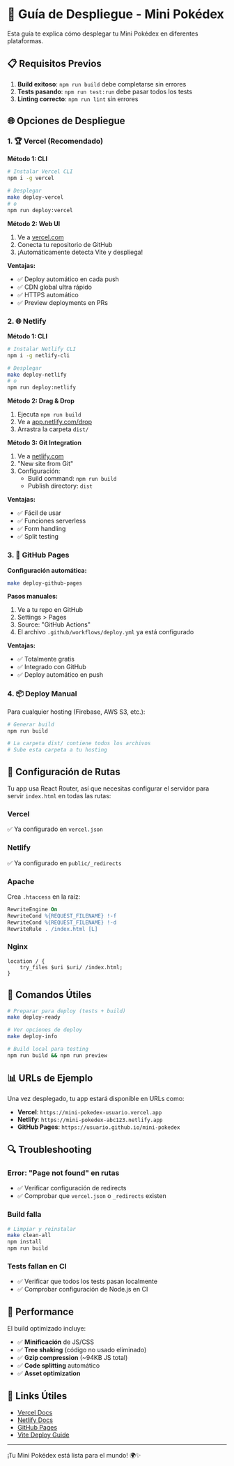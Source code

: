 # 🚀 Guía de Despliegue - Mini Pokédex

Esta guía te explica cómo desplegar tu Mini Pokédex en diferentes plataformas.

## 📋 Requisitos Previos

1. **Build exitoso**: `npm run build` debe completarse sin errores
2. **Tests pasando**: `npm run test:run` debe pasar todos los tests
3. **Linting correcto**: `npm run lint` sin errores

## 🌐 Opciones de Despliegue

### 1. 🏆 Vercel (Recomendado)

**Método 1: CLI**
```bash
# Instalar Vercel CLI
npm i -g vercel

# Desplegar
make deploy-vercel
# o
npm run deploy:vercel
```

**Método 2: Web UI**
1. Ve a [vercel.com](https://vercel.com)
2. Conecta tu repositorio de GitHub
3. ¡Automáticamente detecta Vite y despliega!

**Ventajas:**
- ✅ Deploy automático en cada push
- ✅ CDN global ultra rápido
- ✅ HTTPS automático
- ✅ Preview deployments en PRs

### 2. 🌐 Netlify

**Método 1: CLI**
```bash
# Instalar Netlify CLI
npm i -g netlify-cli

# Desplegar
make deploy-netlify
# o
npm run deploy:netlify
```

**Método 2: Drag & Drop**
1. Ejecuta `npm run build`
2. Ve a [app.netlify.com/drop](https://app.netlify.com/drop)
3. Arrastra la carpeta `dist/`

**Método 3: Git Integration**
1. Ve a [netlify.com](https://netlify.com)
2. "New site from Git"
3. Configuración:
   - Build command: `npm run build`
   - Publish directory: `dist`

**Ventajas:**
- ✅ Fácil de usar
- ✅ Funciones serverless
- ✅ Form handling
- ✅ Split testing

### 3. 🐙 GitHub Pages

**Configuración automática:**
```bash
make deploy-github-pages
```

**Pasos manuales:**
1. Ve a tu repo en GitHub
2. Settings > Pages
3. Source: "GitHub Actions"
4. El archivo `.github/workflows/deploy.yml` ya está configurado

**Ventajas:**
- ✅ Totalmente gratis
- ✅ Integrado con GitHub
- ✅ Deploy automático en push

### 4. 📦 Deploy Manual

Para cualquier hosting (Firebase, AWS S3, etc.):

```bash
# Generar build
npm run build

# La carpeta dist/ contiene todos los archivos
# Sube esta carpeta a tu hosting
```

## 🔧 Configuración de Rutas

Tu app usa React Router, así que necesitas configurar el servidor para servir `index.html` en todas las rutas:

### Vercel
✅ Ya configurado en `vercel.json`

### Netlify
✅ Ya configurado en `public/_redirects`

### Apache
Crea `.htaccess` en la raíz:
```apache
RewriteEngine On
RewriteCond %{REQUEST_FILENAME} !-f
RewriteCond %{REQUEST_FILENAME} !-d
RewriteRule . /index.html [L]
```

### Nginx
```nginx
location / {
    try_files $uri $uri/ /index.html;
}
```

## 🚀 Comandos Útiles

```bash
# Preparar para deploy (tests + build)
make deploy-ready

# Ver opciones de deploy
make deploy-info

# Build local para testing
npm run build && npm run preview
```

## 📊 URLs de Ejemplo

Una vez desplegado, tu app estará disponible en URLs como:

- **Vercel**: `https://mini-pokedex-usuario.vercel.app`
- **Netlify**: `https://mini-pokedex-abc123.netlify.app`
- **GitHub Pages**: `https://usuario.github.io/mini-pokedex`

## 🔍 Troubleshooting

### Error: "Page not found" en rutas
- ✅ Verificar configuración de redirects
- ✅ Comprobar que `vercel.json` o `_redirects` existen

### Build falla
```bash
# Limpiar y reinstalar
make clean-all
npm install
npm run build
```

### Tests fallan en CI
- ✅ Verificar que todos los tests pasan localmente
- ✅ Comprobar configuración de Node.js en CI

## 🎯 Performance

El build optimizado incluye:
- ✅ **Minificación** de JS/CSS
- ✅ **Tree shaking** (código no usado eliminado)
- ✅ **Gzip compression** (~94KB JS total)
- ✅ **Code splitting** automático
- ✅ **Asset optimization**

## 🔗 Links Útiles

- [Vercel Docs](https://vercel.com/docs)
- [Netlify Docs](https://docs.netlify.com)
- [GitHub Pages](https://pages.github.com)
- [Vite Deploy Guide](https://vitejs.dev/guide/static-deploy.html)

---

¡Tu Mini Pokédex está lista para el mundo! 🌍✨